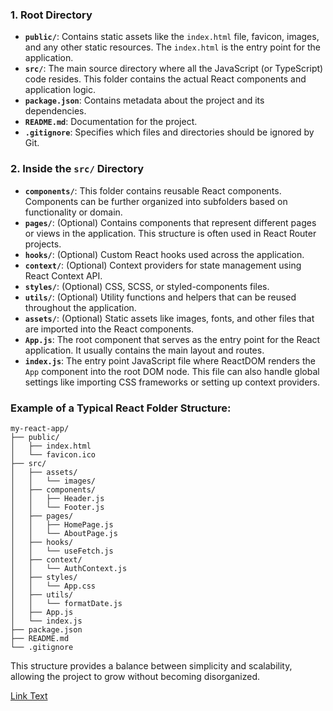 ### 1. Root Directory

- **`public/`**: Contains static assets like the `index.html` file, favicon, images, and any other static resources. The `index.html` is the entry point for the application.
- **`src/`**: The main source directory where all the JavaScript (or TypeScript) code resides. This folder contains the actual React components and application logic.
- **`package.json`**: Contains metadata about the project and its dependencies.
- **`README.md`**: Documentation for the project.
- **`.gitignore`**: Specifies which files and directories should be ignored by Git.

### 2. Inside the `src/` Directory

- **`components/`**: This folder contains reusable React components. Components can be further organized into subfolders based on functionality or domain.
- **`pages/`**: (Optional) Contains components that represent different pages or views in the application. This structure is often used in React Router projects.
- **`hooks/`**: (Optional) Custom React hooks used across the application.
- **`context/`**: (Optional) Context providers for state management using React Context API.
- **`styles/`**: (Optional) CSS, SCSS, or styled-components files.
- **`utils/`**: (Optional) Utility functions and helpers that can be reused throughout the application.
- **`assets/`**: (Optional) Static assets like images, fonts, and other files that are imported into the React components.
- **`App.js`**: The root component that serves as the entry point for the React application. It usually contains the main layout and routes.
- **`index.js`**: The entry point JavaScript file where ReactDOM renders the `App` component into the root DOM node. This file can also handle global settings like importing CSS frameworks or setting up context providers.

### Example of a Typical React Folder Structure:

```
my-react-app/
├── public/
│   ├── index.html
│   └── favicon.ico
├── src/
│   ├── assets/
│   │   └── images/
│   ├── components/
│   │   ├── Header.js
│   │   └── Footer.js
│   ├── pages/
│   │   ├── HomePage.js
│   │   └── AboutPage.js
│   ├── hooks/
│   │   └── useFetch.js
│   ├── context/
│   │   └── AuthContext.js
│   ├── styles/
│   │   └── App.css
│   ├── utils/
│   │   └── formatDate.js
│   ├── App.js
│   └── index.js
├── package.json
├── README.md
└── .gitignore
```

This structure provides a balance between simplicity and scalability, allowing the project to grow without becoming disorganized.

[Link Text](/my-react-app/dist)
